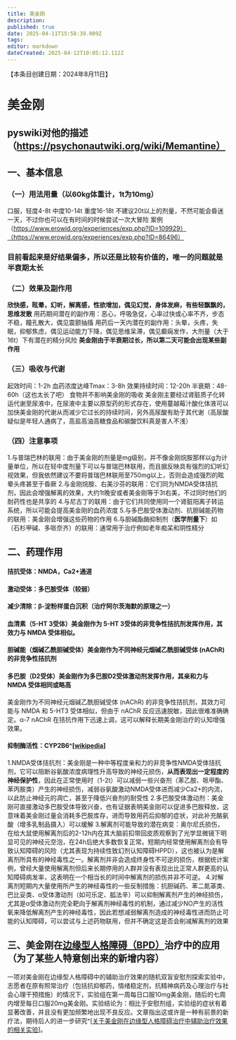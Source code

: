 ```yaml
---
title: 美金刚
description: 
published: true
date: 2025-04-11T15:58:39.009Z
tags: 
editor: markdown
dateCreated: 2025-04-12T10:05:12.112Z
---
```


【本条目创建日期：2024年8月11日】
# 美金刚
## pyswiki对他的描述（https://psychonautwiki.org/wiki/Memantine）
## 一、基本信息
### （一）用法用量（以60kg体重计，1t为10mg）
口服，轻度4-8t 中度10-14t 重度16-18t
不建议20t以上的剂量，不然可能会昏迷一天，不过你也可以在有时间的时候尝试一次大冒险
案例（https://www.erowid.org/experiences/exp.php?ID=109929）（https://www.erowid.org/experiences/exp.php?ID=86496）
### 目前看起来是好结果偏多，所以还是比较有价值的，唯一的问题就是半衰期太长
### （二）效果及副作用
**欣快感，眩晕，幻听，解离感，性欲增加，偶见幻觉，身体发麻，有些轻飘飘的，思维发散**
用药期间潜在的副作用：恶心，呼吸急促，心率过快或心率不齐，步态不稳，瞳孔散大，偶见震颤抽搐
用药后一天内潜在的副作用：头晕，头疼，失眠，抑郁焦虑，偶见运动能力下降，偶见思维呆滞，偶见癫痫发作，大剂量（大于16t）下有潜在的精分风险
**美金刚由于半衰期过长，所以第二天可能会出现某些副作用**
### （三）吸收与代谢
起效时间：1-2h
血药浓度达峰Tmax：3-8h
效果持续时间：12-20h
半衰期：48-60h（这也太长了吧）
食物并不影响美金刚的吸收
美金刚主要经过肾脏质子化转运代谢至尿液中，在尿液中主要以原型药的形式存在，使用蔓越莓汁酸化体液可以加快美金刚的代谢从而减少它过长的持续时间，另外高尿酸有助于其代谢（高尿酸疑似是年轻人通病了，高盐高油高糖食品和碳酸饮料真是害人不浅）
### （四）注意事项
1.与普瑞巴林的联用：由于美金刚的剂量是mg级别，并不像金刚烷胺那样以g为计量单位，所以在轻中度剂量下可以与普瑞巴林联用，而且据反映具有强烈的幻听幻视效果，但我依然建议不要将普瑞巴林联用至750mg以上，否则会造成强烈的眩晕头疼甚至于昏厥
2.与金刚烷胺、右美沙芬的联用：它们同为NMDA受体拮抗剂，因此会增强解离的效果，大约1t晚安或者美金刚等于3t右美，不过同时他们的耐药性也是共享的
4.与尼古丁的联用：由于它们共同使用同一个肾脏阳离子转运系统，所以可能会提高美金刚的血药浓度
5.与多巴胺受体激动剂、抗胆碱能药物的联用：美金刚会增强这些药物的作用
6.与胆碱酯酶抑制剂（**医学剂量下**）如（石杉甲碱、多哌奈齐）的联用：通常用于治疗例如老年痴呆和阴性精分
## 二、药理作用
#### 拮抗受体：NMDA，Ca2+通道
#### 激动受体：多巴胺受体（较弱）
#### 减少清除：β-淀粉样蛋白沉积（治疗阿尔茨海默的原理之一）
#### 血清素（5-HT 3受体）美金刚作为 5-HT 3受体的非竞争性拮抗剂发挥作用，其效力与 NMDA 受体相似。
#### 胆碱能（烟碱乙酰胆碱受体）美金刚作为不同神经元烟碱乙酰胆碱受体 (nAChR) 的非竞争性拮抗剂
#### 多巴胺（D2受体）美金刚作为多巴胺D2受体激动剂发挥作用，其亲和力与 NMDA 受体相同或略高
美金刚作为不同神经元烟碱乙酰胆碱受体 (nAChR) 的非竞争性拮抗剂，其效力可能与 NMDA 和 5-HT3 受体相似，但由于 nAChR 反应迅速脱敏，因此很难准确确定。α-7 nAChR 在拮抗作用下迅速上调，这可以解释长期美金刚治疗的认知增强效果。
#### 抑制酶活性：CYP2B6^[[wikipedia](https://en.wikipedia.org/wiki/CYP2B6#CYP2B6_ligands)]
1.NMDA受体拮抗剂：美金刚是一种中等程度亲和力的非竞争性NMDA受体拮抗剂，它可以阻断谷氨酸浓度病理性升高导致的神经元损伤，**从而表现出一定程度的神经保护性**，因此在正常使用时（1-2t）可以减弱一些兴奋剂（苯乙胺、哌甲酯、苯丙胺类）产生的神经损伤，减弱谷氨酸激动NMDA受体进而减少Ca2+的内流，以此防止神经元的凋亡，甚至于降低兴奋剂的耐受性
2.多巴胺受体激动剂：美金刚可直接激动多巴胺受体导致兴奋，也有证据表明美金刚可以促进多巴胺释放，这意味着美金刚过量会消耗多巴胺库存，进而导致用药后抑郁的症状，对此补充酪氨酸（增多乳制品摄入）可以缓解
3.解离剂可能导致的潜在病变：奥尔尼氏损伤，在给大鼠使用解离剂后的2-12h内在其大脑前扣带回皮质观察到了光学显微镜下明显可见的神经元空泡，在24h后绝大多数恢复正常。短期内经常使用解离剂会有导致认知障碍的风险（尤其表现为持续性致幻剂认知障碍HPPD），这也被认为是解离剂所具有的神经毒性之一。解离剂并非会造成终身性不可逆的损伤，根据统计案例，曾经大量使用解离剂但后来长期停用的人群并没有表现出比正常人群更高的认知障碍病发率，这表明在一个相当长的时间中解离剂的损伤并非不可逆。
4.对解离剂短期内大量使用所产生的神经毒性的一些反制措施：抗胆碱药、苯二氮䓬类、巴比妥类、α受体激动剂（如可乐定、胍法辛）可以抑制解离剂产生的神经损伤，尤其是α受体激动剂完全靶向于解离剂神经毒性的机制，通过减少NO产生的活性氧来降低解离剂产生的神经毒性，因此若想减弱解离剂造成的神经毒性进而防止可能的认知障碍，可以尝试与上述药物联用，但并不确定这是否会削减解离剂的效果
## 三、美金刚在[边缘型人格障碍（BPD）](/psychiatry/边缘型人格障碍（BPD）)治疗中的应用（为了某些人特意刨出来的新增内容）
一项对美金刚在边缘型人格障碍中的辅助治疗效果的随机双盲安慰剂探索实验中，志愿者在原有照常治疗（包括抗抑郁药，情绪稳定剂，抗精神病药及心理治疗与社会心理干预措施）的情况下，实验组在第一周每日口服10mg美金刚，随后的七周内增至每日口服20mg美金刚。实验结论为：相比于安慰剂组，实验组的症状有着显著改善，并且没有更加频繁地出现不良反应。文章指出这或许是一种有前景的新疗法，期待后人的进一步研究^[[关于美金刚在边缘型人格障碍治疗中辅助治疗效果的相关实验](https://link.springer.com/article/10.1007/s40263-018-0506-8?utm_source=xmol&utm_medium=affiliate&utm_content=meta&utm_campaign=DDCN_1_GL01_metadata)]。

